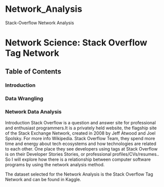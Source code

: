 # Network_Analysis
Stack-Overflow Network Analysis

# Network Science: Stack Overflow Tag Network
## Table of Contents
### Introduction
### Data Wrangling
### Network Data Analysis

Introduction
Stack Overflow is a question and answer site for professional and enthusiast programmers.It is a privately held website, the flagship site of the Stack Exchange Network, created in 2008 by Jeff Atwood and Joel Spolsky. For more info Wikipedia. Stack Overflow Team, they spend more time and energy about tech ecosystems and how technologies are related to each other. One place they see developers using tags at Stack Overflow is on their Developer Stories Stories, or professional profiles/CVs/resumes.. So I will explore how there is a relationship between computer software programs by using the network analysis method.

The dataset selected for the Network Analysis is the Stack Overflow Tag Network and can be found in Kaggle.
